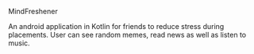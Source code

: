MindFreshener

An android application in Kotlin for friends to reduce stress during placements.
User can see random memes, read news as well as listen to music.
